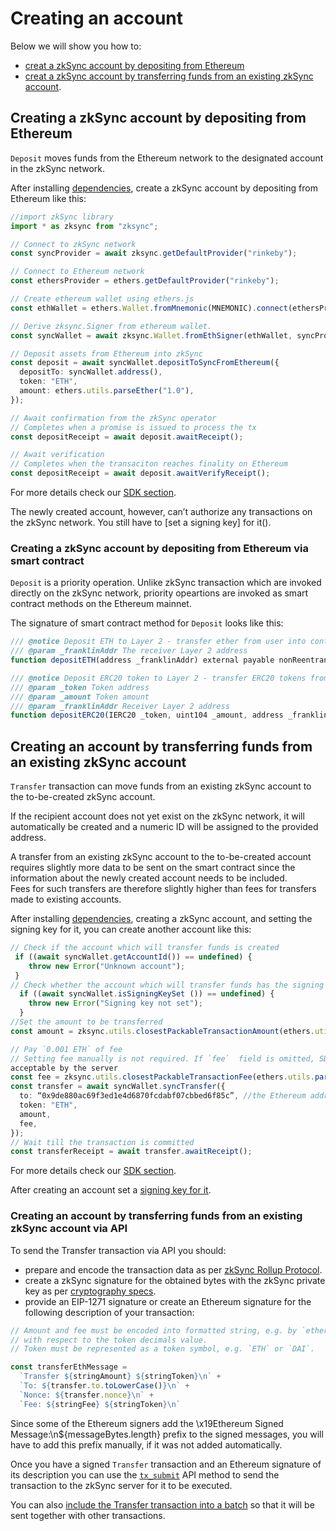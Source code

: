 # Creating an account
Below we will show you how to:
- [creat a zkSync account by depositing from Ethereum](https://github.com/LesKukh/zksync-docs/blob/LesKukh-patch-2-1/docs/dev/payments-v2/create_account.md#creating-a-zksync-account-by-depositing-from-ethereum)
- [creat a zkSync account by transferring funds from an existing zkSync account](https://github.com/LesKukh/zksync-docs/blob/LesKukh-patch-2-1/docs/dev/payments-v2/create_account.md#creating-an-account-by-transferring-funds-from-an-existing-zksync-account).
## Creating a zkSync account by depositing from Ethereum

`Deposit` moves funds from the Ethereum network to the designated account in the zkSync network.

After installing [dependencies](https://zksync.io/api/sdk/js/tutorial.html#adding-dependencies), create a zkSync account by depositing from Ethereum like this:
```typescript
//import zkSync library
import * as zksync from "zksync"; 

// Connect to zkSync network
const syncProvider = await zksync.getDefaultProvider("rinkeby");

// Connect to Ethereum network
const ethersProvider = ethers.getDefaultProvider("rinkeby");     

// Create ethereum wallet using ethers.js
const ethWallet = ethers.Wallet.fromMnemonic(MNEMONIC).connect(ethersProvider);

// Derive zksync.Signer from ethereum wallet.
const syncWallet = await zksync.Wallet.fromEthSigner(ethWallet, syncProvider);

// Deposit assets from Ethereum into zkSync
const deposit = await syncWallet.depositToSyncFromEthereum({
  depositTo: syncWallet.address(),
  token: "ETH",
  amount: ethers.utils.parseEther("1.0"),
});

// Await confirmation from the zkSync operator
// Completes when a promise is issued to process the tx
const depositReceipt = await deposit.awaitReceipt();

// Await verification
// Completes when the transaciton reaches finality on Ethereum
const depositReceipt = await deposit.awaitVerifyReceipt();
```
For more details check our [SDK section](https://zksync.io/api/sdk/js/).

The newly created account, however, can’t authorize any transactions on the zkSync network. You still have to [set a signing key] for it().
### Creating a zkSync account by depositing from Ethereum via smart contract
`Deposit` is a priority operation. Unlike zkSync transaction which are invoked directly on the zkSync network, priority opeartions are invoked as smart contract methods on the Ethereum mainnet. 

The signature of smart contract method for `Deposit` looks like this:
```js
/// @notice Deposit ETH to Layer 2 - transfer ether from user into contract, validate it, register deposit
/// @param _franklinAddr The receiver Layer 2 address
function depositETH(address _franklinAddr) external payable nonReentrant;

/// @notice Deposit ERC20 token to Layer 2 - transfer ERC20 tokens from user into contract, validate it, register deposit
/// @param _token Token address
/// @param _amount Token amount
/// @param _franklinAddr Receiver Layer 2 address
function depositERC20(IERC20 _token, uint104 _amount, address _franklinAddr) external nonReentrant;
```

## Creating an account by transferring funds from an existing zkSync account
`Transfer` transaction can move funds from an existing zkSync account to the to-be-created zkSync account.

If the recipient account does not yet exist on the zkSync network, it will automatically be created and a numeric ID will be assigned to the provided address.

A transfer from an existing zkSync account to the to-be-created account requires slightly more data to be sent on the smart contract since the information about the newly created account needs to be included.  
Fees for such transfers are therefore slightly higher than fees for transfers made to existing accounts.

After installing [dependencies](https://zksync.io/api/sdk/js/tutorial.html#adding-dependencies), creating  a zkSync account, and setting the signing key for it, you can create another account like this:
```typescript
// Check if the account which will transfer funds is created 
 if ((await syncWallet.getAccountId()) == undefined) {
    throw new Error("Unknown account");
 }
// Check whether the account which will transfer funds has the signing key 
  if ((await syncWallet.isSigningKeySet ()) == undefined) {
    throw new Error("Signing key not set");
  }
//Set the amount to be transferred
const amount = zksync.utils.closestPackableTransactionAmount(ethers.utils.parseEther("0.999"));

// Pay `0.001 ETH` of fee
// Setting fee manually is not required. If `fee`  field is omitted, SDK will choose the lowest possible fee
acceptable by the server 
const fee = zksync.utils.closestPackableTransactionFee(ethers.utils.parseEther("0.001"));
const transfer = await syncWallet.syncTransfer({
  to: “0x9de880ac69f3ed1e4d6870fcdabf07cbbed6f85c”, //the Ethereum address you want to make a zkSync account for
  token: "ETH",
  amount,
  fee,
});
// Wait till the transaction is committed
const transferReceipt = await transfer.awaitReceipt();
```
For more details check our [SDK section](https://zksync.io/api/sdk/js/).

After creating an account set a [signing key for it]().

### Creating an account by transferring funds from an existing zkSync account via API
To send the Transfer transaction via API you should: 
-	prepare and encode the transaction data as per [zkSync Rollup Protocol]( https://github.com/matter-labs/zksync/blob/master/docs/protocol/#3-transfer-to-new).  
- create a zkSync signature for the obtained bytes with the zkSync private key as per [cryptography specs]( https://zksync.io/api/sdk/crypto.html). 
-	provide an EIP-1271 signature or create an Ethereum signature for the following description of your transaction:
```js
// Amount and fee must be encoded into formatted string, e.g. by `ethers.utils.formatUnits` method
// with respect to the token decimals value.
// Token must be represented as a token symbol, e.g. `ETH` or `DAI`.

const transferEthMessage =
  `Transfer ${stringAmount} ${stringToken}\n` +
  `To: ${transfer.to.toLowerCase()}\n` +
  `Nonce: ${transfer.nonce}\n` +
  `Fee: ${stringFee} ${stringToken}\n` 
```
Since some of the Ethereum signers add the \x19Ethereum Signed Message:\n${messageBytes.length} prefix to the signed messages, you will have to add this prefix manually, if it was not added automatically.  

Once you have a signed `Transfer` transaction and an Ethereum signature of its description you can use the [`tx_submit`]( https://zksync.io/api/v0.1.html#tx-submit) API method to send the transaction to the zkSync server for it to be executed. 

You can also [include the Transfer transaction into a batch]() so that it will be sent together with other transactions. 
